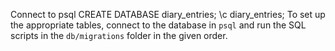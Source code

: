 Connect to psql
CREATE DATABASE diary_entries;
\c diary_entries;
To set up the appropriate tables, connect to the database in `psql` and run the SQL scripts in the `db/migrations` folder in the given order.
